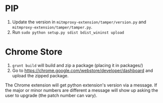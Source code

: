 # PIP

1. Update the version in `mitmproxy-extension/tamper/version.py` and `mitmproxy-extension/tamper/tamper.py`.
2. Run `sudo python setup.py sdist bdist_wininst upload`

# Chrome Store

1. `grunt build` will build and zip a package (placing it in packages/)
2. Go to https://chrome.google.com/webstore/developer/dashboard and upload the zipped package.

The Chrome extension will get python extension's version via a message. If the major or minor numbers are different a message will show up asking the user to upgrade (the patch number can vary).
